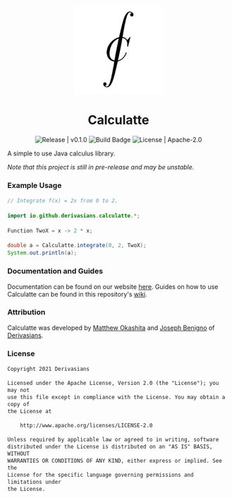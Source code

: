 <p align="center">
  <img width="200" height="200" src="https://github.com/Derivasians/Calculatte/blob/main/imgs/CalculatteLogo.png" alt="Calculatte Logo">
</p>
<h1 align="center">Calculatte</h1>

<div align="center">
  <img src="https://img.shields.io/github/v/release/derivasians/calculatte?include_prereleases" alt="Release | v0.1.0">
  <img src="https://img.shields.io/github/workflow/status/derivasians/calculatte/JUnit%20Tests" alt="Build Badge">
  <img src="https://img.shields.io/github/license/derivasians/calculatte" alt="License | Apache-2.0">
</div>

A simple to use Java calculus library.

*Note that this project is still in pre-release and may be unstable.*

### Example Usage
```java
// Integrate f(x) = 2x from 0 to 2.

import io.github.derivasians.calculatte.*;

Function TwoX = x -> 2 * x;

double a = Calculatte.integrate(0, 2, TwoX);
System.out.println(a);
```

### Documentation and Guides
Documentation can be found on our website [here][doc]. Guides on how to use Calculatte can be found in this 
repository's [wiki][wiki].

### Attribution
Calculatte was developed by [Matthew Okashita][soupyzinc] and [Joseph Benigno][jojongx] of [Derivasians][derivasians].

### License
```
Copyright 2021 Derivasians

Licensed under the Apache License, Version 2.0 (the "License"); you may not
use this file except in compliance with the License. You may obtain a copy of
the License at

    http://www.apache.org/licenses/LICENSE-2.0

Unless required by applicable law or agreed to in writing, software
distributed under the License is distributed on an "AS IS" BASIS, WITHOUT
WARRANTIES OR CONDITIONS OF ANY KIND, either express or implied. See the
License for the specific language governing permissions and limitations under
the License.
```

[doc]: https://derivasians.github.io/Calculatte/
[wiki]: https://github.com/Derivasians/Calculatte/wiki
[soupyzinc]: https://github.com/SoupyzInc
[jojongx]: https://github.com/jojongx
[derivasians]: https://github.com/Derivasians
[license]: https://github.com/Derivasians/Calculatte/blob/main/LICENSE
